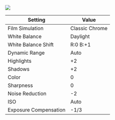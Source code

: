 ![](/photography/images/fuji-faded-warm.jpg)

| Setting               | Value          |
| --------------------- | -------------- |
| Film Simulation       | Classic Chrome |
| White Balance         | Daylight       |
| White Balance Shift   | R:0 B:+1       |
| Dynamic Range         | Auto           |
| Highlights            | +2             |
| Shadows               | +2             |
| Color                 | 0              |
| Sharpness             | 0              |
| Noise Reduction       | -2             |
| ISO                   | Auto           |
| Exposure Compensation | -1/3           |